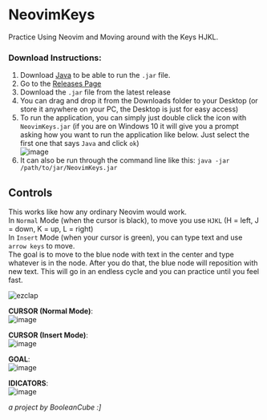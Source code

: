 # NeovimKeys
Practice Using Neovim and Moving around with the Keys HJKL.

### Download Instructions:
1) Download [Java](https://www.java.com/en/download/manual.jsp) to be able to run the `.jar` file.
2) Go to the [Releases Page](https://github.com/BooleanCube/NeovimKeys/releases)
3) Download the `.jar` file from the latest release
4) You can drag and drop it from the Downloads folder to your Desktop (or store it anywhere on your PC, the Desktop is just for easy access)
5) To run the application, you can simply just double click the icon with `NeovimKeys.jar`
(if you are on Windows 10 it will give you a prompt asking how you want to run the application like below. Just select the first one that says `Java` and click `ok`) <br>
![image](https://user-images.githubusercontent.com/47650058/147600218-5d859509-a573-4766-8541-5598bcd001ab.png)
6) It can also be run through the command line like this: `java -jar /path/to/jar/NeovimKeys.jar`

## Controls
This works like how any ordinary Neovim would work. <br>
In `Normal` Mode (when the cursor is black), to move you use `HJKL` (H = left, J = down, K = up, L = right) <br>
In `Insert` Mode (when your cursor is green), you can type text and use `arrow keys` to move. <br>
The goal is to move to the blue node with text in the center and type whatever is in the node. After you do that, the blue node will reposition with new text. This will go in an endless cycle and you can practice until you feel fast.

![ezclap](https://user-images.githubusercontent.com/47650058/147601719-d6d4bda3-2fd7-46a3-851a-7e62726851ef.gif)

**CURSOR (Normal Mode)**: <br>
![image](https://user-images.githubusercontent.com/47650058/147601959-fb17058e-be76-4d23-932a-7ffd5f5c228a.png)

**CURSOR (Insert Mode)**: <br>
![image](https://user-images.githubusercontent.com/47650058/147601977-be869d02-a7e8-4520-aca0-4bf1d9ec79ef.png)

**GOAL**: <br>
![image](https://user-images.githubusercontent.com/47650058/147601942-5b458039-b80a-4402-b0f8-4e959b0a6521.png)

**IDICATORS**: <br>
![image](https://user-images.githubusercontent.com/47650058/152663451-de18fcee-c74f-4c9a-bbd0-58cee10cde62.png)

*a project by BooleanCube :]*
